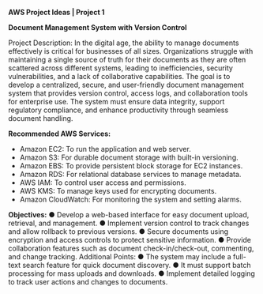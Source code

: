 **AWS Project Ideas | Project 1**

**Document Management System with Version Control** 

Project Description: 
In the digital age, the ability to manage documents effectively is critical for businesses of all sizes. Organizations struggle with maintaining a single source of truth for their documents as they are often scattered across different systems, leading to inefficiencies, security vulnerabilities, and a lack of collaborative capabilities. The goal is to develop a centralized, secure, and user-friendly document management system that provides version control, access logs, and collaboration tools for enterprise use. The system must ensure data integrity, support regulatory compliance, and enhance productivity through seamless document handling.

**Recommended AWS Services:**
* Amazon EC2: To run the application and web server.
* Amazon S3: For durable document storage with built-in versioning.
* Amazon EBS: To provide persistent block storage for EC2 instances.
* Amazon RDS: For relational database services to manage metadata.
* AWS IAM: To control user access and permissions.
* AWS KMS: To manage keys used for encrypting documents.
* Amazon CloudWatch: For monitoring the system and setting alarms.

**Objectives:**
● Develop a web-based interface for easy document upload, retrieval, and management.
● Implement version control to track changes and allow rollback to previous versions.
● Secure documents using encryption and access controls to protect sensitive information.
● Provide collaboration features such as document check-in/check-out, commenting, and
change tracking. Additional Points:
● The system may include a full-text search feature for quick document discovery.
● It must support batch processing for mass uploads and downloads.
● Implement detailed logging to track user actions and changes to documents.
